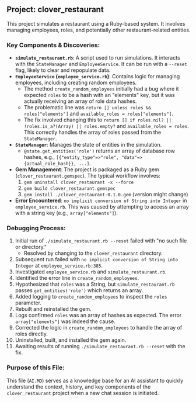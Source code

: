 ## Project: clover_restaurant

This project simulates a restaurant using a Ruby-based system. It involves managing employees, roles, and potentially other restaurant-related entities.

### Key Components & Discoveries:

*   **`simulate_restaurant.rb`**: A script used to run simulations. It interacts with the `StateManager` and `EmployeeService`. It can be run with a `--reset` flag, likely to clear and repopulate data.
*   **`EmployeeService` (`employee_service.rb`)**: Contains logic for managing employees, including creating random employees.
    *   The method `create_random_employees` initially had a bug where it expected `roles` to be a hash with an "elements" key, but it was actually receiving an array of role data hashes.
    *   The problematic line was `return [] unless roles && roles["elements"]` and `available_roles = roles["elements"]`.
    *   The fix involved changing this to `return [] if roles.nil? || !roles.is_a?(Array) || roles.empty?` and `available_roles = roles`. This correctly handles the array of roles passed from the `StateManager`.
*   **`StateManager`**: Manages the state of entities in the simulation.
    *   `@state.get_entities('role')` returns an array of database row hashes, e.g., `[{"entity_type"=>"role", "data"=>{actual_role_hash}}, ...]`.
*   **Gem Management**: The project is packaged as a Ruby gem (`clover_restaurant.gemspec`). The typical workflow involves:
    1.  `gem uninstall clover_restaurant -x --force`
    2.  `gem build clover_restaurant.gemspec`
    3.  `gem install ./clover_restaurant-0.1.0.gem` (version might change)
*   **Error Encountered**: `no implicit conversion of String into Integer` in `employee_service.rb`. This was caused by attempting to access an array with a string key (e.g., `array["elements"]`).

### Debugging Process:

1.  Initial run of `./simulate_restaurant.rb --reset` failed with "no such file or directory."
    *   Resolved by changing to the `clover_restaurant` directory.
2.  Subsequent run failed with `no implicit conversion of String into Integer` at `employee_service.rb:385`.
3.  Investigated `employee_service.rb` and `simulate_restaurant.rb`.
4.  Identified the error line in `create_random_employees`.
5.  Hypothesized that `roles` was a String, but `simulate_restaurant.rb` passes `get_entities('role')` which returns an array.
6.  Added logging to `create_random_employees` to inspect the `roles` parameter.
7.  Rebuilt and reinstalled the gem.
8.  Logs confirmed `roles` was an array of hashes as expected. The error `array["elements"]` was indeed the cause.
9.  Corrected the logic in `create_random_employees` to handle the array of roles directly.
10. Uninstalled, built, and installed the gem again.
11. Awaiting results of running `./simulate_restaurant.rb --reset` with the fix.

### Purpose of this File:

This file (`AI.MD`) serves as a knowledge base for an AI assistant to quickly understand the context, history, and key components of the `clover_restaurant` project when a new chat session is initiated.
